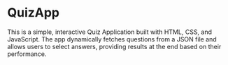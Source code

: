 # QuizApp
This is a simple, interactive Quiz Application built with HTML, CSS, and JavaScript. The app dynamically fetches questions from a JSON file and allows users to select answers, providing results at the end based on their performance.
